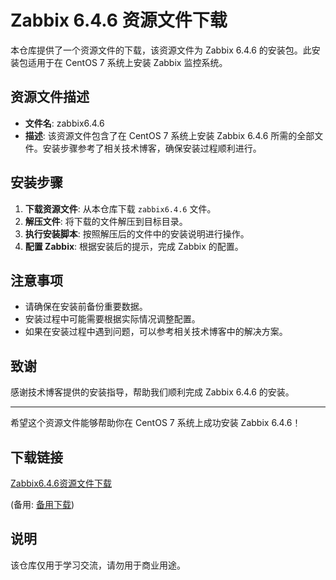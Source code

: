 # Zabbix 6.4.6 资源文件下载

本仓库提供了一个资源文件的下载，该资源文件为 Zabbix 6.4.6 的安装包。此安装包适用于在 CentOS 7 系统上安装 Zabbix 监控系统。

## 资源文件描述

- **文件名**: zabbix6.4.6
- **描述**: 该资源文件包含了在 CentOS 7 系统上安装 Zabbix 6.4.6 所需的全部文件。安装步骤参考了相关技术博客，确保安装过程顺利进行。

## 安装步骤

1. **下载资源文件**: 从本仓库下载 `zabbix6.4.6` 文件。
2. **解压文件**: 将下载的文件解压到目标目录。
3. **执行安装脚本**: 按照解压后的文件中的安装说明进行操作。
4. **配置 Zabbix**: 根据安装后的提示，完成 Zabbix 的配置。

## 注意事项

- 请确保在安装前备份重要数据。
- 安装过程中可能需要根据实际情况调整配置。
- 如果在安装过程中遇到问题，可以参考相关技术博客中的解决方案。

## 致谢

感谢技术博客提供的安装指导，帮助我们顺利完成 Zabbix 6.4.6 的安装。

---

希望这个资源文件能够帮助你在 CentOS 7 系统上成功安装 Zabbix 6.4.6！

## 下载链接
[Zabbix6.4.6资源文件下载](https://pan.quark.cn/s/2416fbe13025) 

(备用: [备用下载](https://pan.baidu.com/s/12ocARYCacDDPznqrOr7r-Q?pwd=1234))

## 说明

该仓库仅用于学习交流，请勿用于商业用途。
